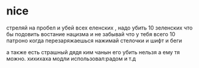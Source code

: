 # nice

стреляй на пробел и убей всех еленских , надо убить 10 зеленских что бы подовить востание нацизма и не забывай что у тебя всего 10 патроно когда перезаряжаешься нажимай стелочки и шифт и беги

а также есть страшный дядя ким чанын его убить нельзя а ему тя можно. хихихаха
модли использовал:радом и т.д
